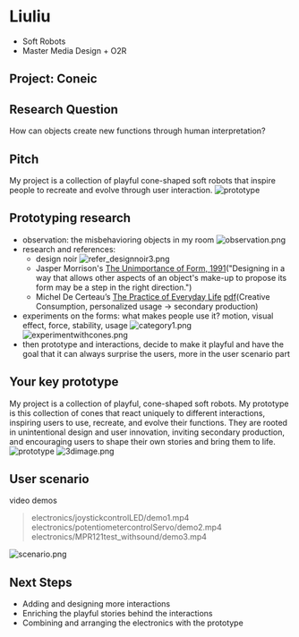 # Liuliu
- Soft Robots
- Master Media Design + O2R

## Project: Coneic

## Research Question
How can objects create new functions through human interpretation?

## Pitch
My project is a collection of playful cone-shaped soft robots that inspire people to recreate and evolve through user interaction.
![prototype](pic/paper_prototype.jpg)

## Prototyping research
- observation: the misbehavioring objects in my room
![observation.png](pic/1107-4.png)
- research and references: 
    - design noir
![refer_designnoir3.png](pic/refer_designnoir3.png)
    - Jasper Morrison's [The Unimportance of Form, 1991](https://jaspermorrison.com/publications/essays/the-unimportance-of-form)("Designing in a way that allows other aspects of an object's make-up to propose its form may be a step in the right direction.")
    - Michel De Certeau’s [The Practice of Everyday Life](https://en.wikipedia.org/wiki/The_Practice_of_Everyday_Life) [pdf](https://monoskop.org/images/2/2a/De_Certeau_Michel_The_Practice_of_Everyday_Life.pdf)(Creative Consumption, personalized usage -> secondary production)
- experiments on the forms: what makes people use it? motion, visual effect, force, stability, usage
![category1.png](pic/category1.png)
![experimentwithcones.png](pic/experimentwithcones.png)
- then prototype and interactions, decide to make it playful and have the goal that it can always surprise the users, more in the user scenario part


## Your key prototype
My project is a collection of playful, cone-shaped soft robots. My prototype is this collection of cones that react uniquely to different interactions, inspiring users to use, recreate, and evolve their functions. They are rooted in unintentional design and user innovation, inviting secondary production, and encouraging users to shape their own stories and bring them to life. 
![prototype](pic/paper_prototype.jpg)
![3dimage.png](pic/cones_model.png)

## User scenario
video demos
> electronics/joystickcontrolLED/demo1.mp4 <br>
> electronics/potentiometercontrolServo/demo2.mp4 <br>
> electronics/MPR121test_withsound/demo3.mp4 <br>

![scenario.png](pic/scenario.png)

## Next Steps
- Adding and designing more interactions
- Enriching the playful stories behind the interactions
- Combining and arranging the electronics with the prototype
